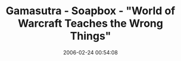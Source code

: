 ---
date: 2006-02-24 00:54:08
link:
  source: delicious
  source_url: https://del.icio.us/roytang
  text: Gamasutra - Soapbox - "World of Warcraft Teaches the Wrong Things"
  url: http://www.gamasutra.com/features/20060222/sirlin_01.shtml
slug: gamasutra-soapbox-world-of-warcraft-teaches-the-wrong-things
source: delicious
tags:
- mmorpgs
- warcraft
- articles
- games
title: Gamasutra - Soapbox - "World of Warcraft Teaches the Wrong Things"
---